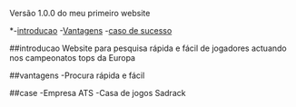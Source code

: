 Versão 1.0.0 do meu primeiro website

*-[introducao](#introducao)
    -[Vantagens](#vantagens)
    -[caso de sucesso](#case)

##introducao
Website para pesquisa rápida e fácil de jogadores actuando nos campeonatos tops da Europa

##vantagens
-Procura rápida e fácil

##case
-Empresa ATS
-Casa de jogos Sadrack